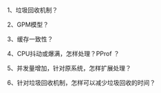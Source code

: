 1、垃圾回收机制？

2、GPM模型？

3、缓存一致性？

4、CPU抖动或爆满，怎样处理？PProf ？

5、并发量增加，针对原系统，怎样扩展处理？

6、针对垃圾回收机制，怎样可以减少垃圾回收的时间？